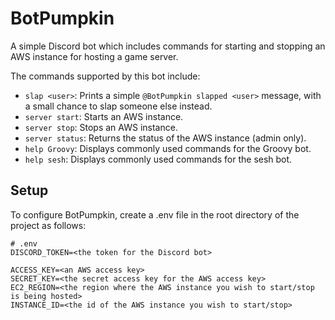 # BotPumpkin
A simple Discord bot which includes commands for starting and stopping an AWS instance for hosting a game server.

The commands supported by this bot include:
* `slap <user>`: Prints a simple `@BotPumpkin slapped <user>` message, with a small chance to slap someone else instead.
* `server start`: Starts an AWS instance.
* `server stop`: Stops an AWS instance.
* `server status`: Returns the status of the AWS instance (admin only).
* `help Groovy`: Displays commonly used commands for the Groovy bot.
* `help sesh`: Displays commonly used commands for the sesh bot.

## Setup
To configure BotPumpkin, create a .env file in the root directory of the project as follows:
```
# .env
DISCORD_TOKEN=<the token for the Discord bot>

ACCESS_KEY=<an AWS access key>
SECRET_KEY=<the secret access key for the AWS access key>
EC2_REGION=<the region where the AWS instance you wish to start/stop is being hosted>
INSTANCE_ID=<the id of the AWS instance you wish to start/stop>
```
